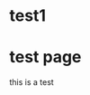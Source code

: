 # test1
<html>
  <head>
    <title>test page</title>
  </head>
  <body>
    <h1>test page</h1>
    <p>this is a test</p>
  </body>
</html>
